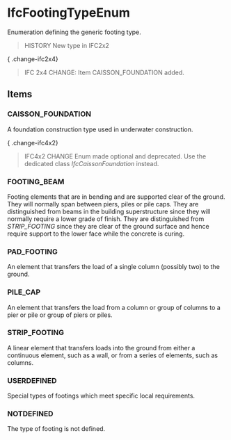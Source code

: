 # IfcFootingTypeEnum

Enumeration defining the generic footing type.
<!-- end of short definition -->


> HISTORY New type in IFC2x2

{ .change-ifc2x4}
> IFC 2x4 CHANGE: Item CAISSON_FOUNDATION added.

## Items

### CAISSON_FOUNDATION
A foundation construction type used in underwater construction.

{ .change-ifc4x2}
> IFC4x2 CHANGE Enum made optional and deprecated. Use the dedicated class _IfcCaissonFoundation_ instead.

### FOOTING_BEAM
Footing elements that are in bending and are supported clear of the ground. They will normally span between piers, piles or pile caps. They are distinguished from beams in the building superstructure since they will normally require a lower grade of finish. They are distinguished from _STRIP_FOOTING_ since they are clear of the ground surface and hence require support to the lower face while the concrete is curing.

### PAD_FOOTING
An element that transfers the load of a single column (possibly two) to the ground.

### PILE_CAP
An element that transfers the load from a column or group of columns to a pier or pile or group of piers or piles.

### STRIP_FOOTING
A linear element that transfers loads into the ground from either a continuous element, such as a wall, or from a series of elements, such as columns.

### USERDEFINED
Special types of footings which meet specific local requirements.

### NOTDEFINED
The type of footing is not defined.
